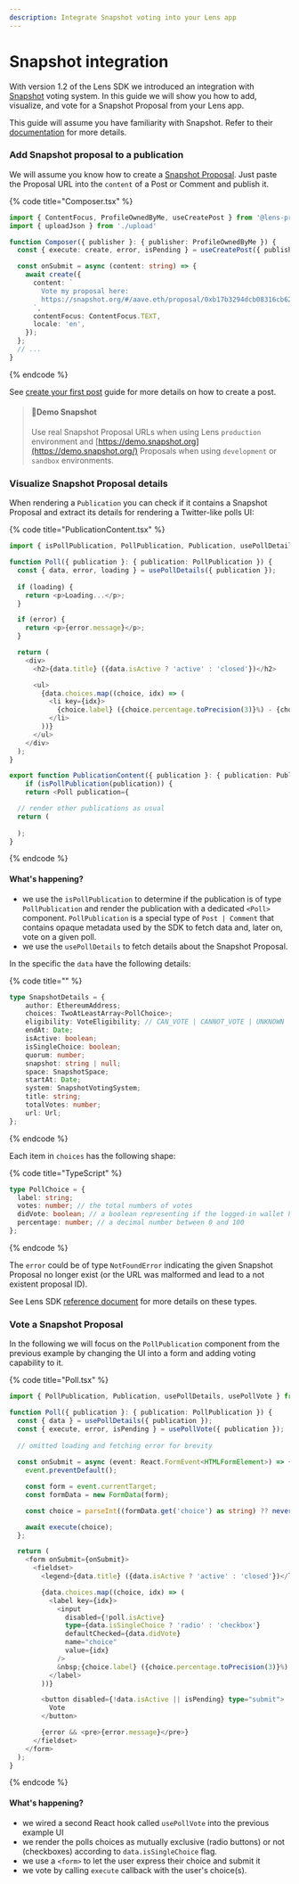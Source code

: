 ```yaml
---
description: Integrate Snapshot voting into your Lens app
---
```


# Snapshot integration

With version 1.2 of the Lens SDK we introduced an integration with [Snapshot](https://snapshot.org/) voting system. In this guide we will show you how to add, visualize, and vote for a Snapshot Proposal from your Lens app.

This guide will assume you have familiarity with Snapshot. Refer to their [documentation](https://docs.snapshot.org/introduction) for more details.

### Add Snapshot proposal to a publication

We will assume you know how to create a [Snapshot Proposal](https://docs.snapshot.org/user-guides/proposals/create). Just paste the Proposal URL into the `content` of a Post or Comment and publish it.

{% code title="Composer.tsx" %}
```typescript
import { ContentFocus, ProfileOwnedByMe, useCreatePost } from '@lens-protocol/react-web';
import { uploadJson } from './upload'

function Composer({ publisher }: { publisher: ProfileOwnedByMe }) {
  const { execute: create, error, isPending } = useCreatePost({ publisher, upload: uploadJson });

  const onSubmit = async (content: string) => {
    await create({
      content: `
      	Vote my proposal here:
		https://snapshot.org/#/aave.eth/proposal/0xb17b3294dcb08316cb623c717add7f82df54948d558992f886be59d0958e9b24
	  `,
      contentFocus: ContentFocus.TEXT,
      locale: 'en',
    });
  };
  // ...
}
```
{% endcode %}

See [create your first post](https://docs.lens.xyz/docs/create-first-post) guide for more details on how to create a post.

> #### 📘Demo Snapshot
>
> Use real Snapshot Proposal URLs when using Lens `production` environment and [https://demo.snapshot.org](https://demo.snapshot.org/) Proposals when using `development` or `sandbox` environments.

### Visualize Snapshot Proposal details

When rendering a `Publication` you can check if it contains a Snapshot Proposal and extract its details for rendering a Twitter-like polls UI:

{% code title="PublicationContent.tsx" %}
```typescript
import { isPollPublication, PollPublication, Publication, usePollDetails } from '@lens-protocol/react-web';

function Poll({ publication }: { publication: PollPublication }) {
  const { data, error, loading } = usePollDetails({ publication });
  
  if (loading) {
    return <p>Loading...</p>;
  }

  if (error) {
    return <p>{error.message}</p>;
  }

  return (
    <div>
      <h2>{data.title} ({data.isActive ? 'active' : 'closed'})</h2>

      <ul>
        {data.choices.map((choice, idx) => (
          <li key={idx}>
            {choice.label} ({choice.percentage.toPrecision(3)}%) - {choice.didVote ? '✅' : null}
          </li>
        ))}
      </ul>
    </div>
  );
}

export function PublicationContent({ publication }: { publication: Publication }) {
	if (isPollPublication(publication)) {
    return <Poll publication={

  // render other publications as usual
  return (
    
  );
}
```
{% endcode %}

#### What's happening?

* we use the `isPollPublication` to determine if the publication is of type `PollPublication` and render the publication with a dedicated `<Poll>` component. `PollPublication` is a special type of `Post | Comment` that contains opaque metadata used by the SDK to fetch data and, later on, vote on a given poll.
* we use the `usePollDetails` to fetch details about the Snapshot Proposal.

In the specific the `data` have the following details:

{% code title="" %}
```typescript
type SnapshotDetails = {  
    author: EthereumAddress;  
    choices: TwoAtLeastArray<PollChoice>;  
    eligibility: VoteEligibility; // CAN_VOTE | CANNOT_VOTE | UNKNOWN
    endAt: Date;  
    isActive: boolean;  
    isSingleChoice: boolean;  
    quorum: number;  
    snapshot: string | null;  
    space: SnapshotSpace;  
    startAt: Date;  
    system: SnapshotVotingSystem;
    title: string;  
    totalVotes: number;  
    url: Url;  
};
```
{% endcode %}

Each item in `choices` has the following shape:

{% code title="TypeScript" %}
```typescript
type PollChoice = {
  label: string;
  votes: number; // the total numbers of votes
  didVote: boolean; // a boolean representing if the logged-in wallet has voted or not
  percentage: number; // a decimal number between 0 and 100
};
```
{% endcode %}

The `error` could be of type `NotFoundError` indicating the given Snapshot Proposal no longer exist (or the URL was malformed and lead to a not existent proposal ID).

See Lens SDK [reference document](https://lens-protocol.github.io/lens-sdk/modules/\_lens\_protocol\_react\_web.html) for more details on these types.

### Vote a Snapshot Proposal

In the following we will focus on the `PollPublication` component from the previous example by changing the UI into a form and adding voting capability to it.

{% code title="Poll.tsx" %}
```typescript
import { PollPublication, Publication, usePollDetails, usePollVote } from '@lens-protocol/react-web';

function Poll({ publication }: { publication: PollPublication }) {
  const { data } = usePollDetails({ publication });
  const { execute, error, isPending } = usePollVote({ publication });
  
  // omitted loading and fetching error for brevity
  
  const onSubmit = async (event: React.FormEvent<HTMLFormElement>) => {
    event.preventDefault();

    const form = event.currentTarget;
    const formData = new FormData(form);

    const choice = parseInt((formData.get('choice') as string) ?? never());

    await execute(choice);
  };

  return (
    <form onSubmit={onSubmit}>
      <fieldset>
        <legend>{data.title} ({data.isActive ? 'active' : 'closed'})</legend>

        {data.choices.map((choice, idx) => (
          <label key={idx}>
            <input
              disabled={!poll.isActive}
              type={data.isSingleChoice ? 'radio' : 'checkbox'}
              defaultChecked={data.didVote}
              name="choice"
              value={idx}
            />
            &nbsp;{choice.label} ({choice.percentage.toPrecision(3)}%)
          </label>
        ))}

        <button disabled={!data.isActive || isPending} type="submit">
          Vote
        </button>

        {error && <pre>{error.message}</pre>}
      </fieldset>
    </form>
  );
}
```
{% endcode %}

#### What's happening?

* we wired a second React hook called `usePollVote` into the previous example UI
* we render the polls choices as mutually exclusive (radio buttons) or not (checkboxes) according to `data.isSingleChoice` flag.
* we use a `<form>` to let the user express their choice and submit it
* we vote by calling `execute` callback with the user's choice(s).
